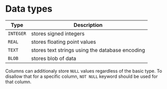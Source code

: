 # Data types

|Type|Description|
|-|-|
|`INTEGER`|stores signed integers|
|`REAL`|stores floating point values|
|`TEXT`|stores text strings using the database encoding|
|`BLOB`|stores blob of data|

Columns can additionaly store `NULL` values regardless of the basic type. To disallow that for a specific column, `NOT NULL` keyword should be used for that column.